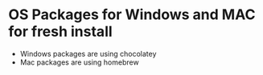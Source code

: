 # OS Packages for Windows and MAC for fresh install
* Windows packages are using chocolatey
* Mac packages are using homebrew
